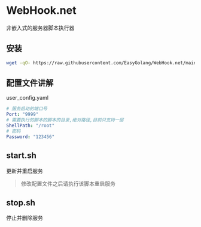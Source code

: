 # WebHook.net

非嵌入式的服务器脚本执行器

## 安装

```bash
wget -qO- https://raw.githubusercontent.com/EasyGolang/WebHook.net/main/_shell/install_webhook.sh | bash
```

## 配置文件讲解

user_config.yaml

```yaml
# 服务启动的端口号
Port: "9999"
# 需要执行的脚本的脚本的目录,绝对路径,目前只支持一层
ShellPath: "/root"
# 密码
Password: "123456"
```

## start.sh

更新并重启服务
> 修改配置文件之后请执行该脚本重启服务

## stop.sh

停止并删除服务

